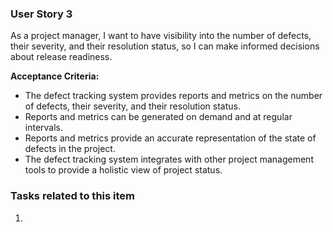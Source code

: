 ### User Story 3

As a project manager, I want to have visibility into the number of defects, their severity, and their resolution status, so I can make informed decisions about release readiness.

**Acceptance Criteria:**
- The defect tracking system provides reports and metrics on the number of defects, their severity, and their resolution status.
- Reports and metrics can be generated on demand and at regular intervals.
- Reports and metrics provide an accurate representation of the state of defects in the project.
- The defect tracking system integrates with other project management tools to provide a holistic view of project status.

### Tasks related to this item

1. 